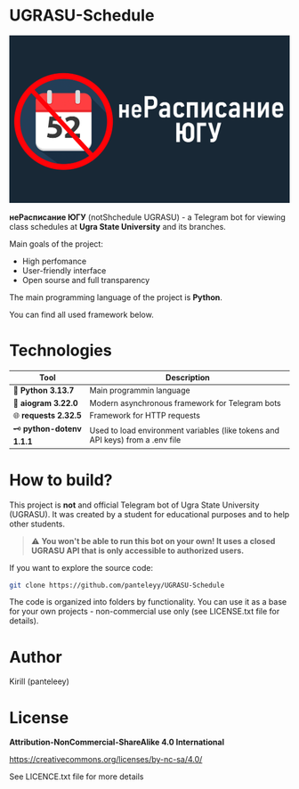 # UGRASU-Schedule
![Main_logo](images/logo_banner.png)

**неРасписание ЮГУ** (notShchedule UGRASU) - a Telegram bot for viewing class schedules at **Ugra State University** and its branches.

Main goals of the project:
 - High perfomance
 - User-friendly interface
 - Open sourse and full transparency

The main programming language of the project is **Python**.

You can find all used framework below. 

# Technologies

| Tool | Description |
|------|--------------|
| 🐍 **Python 3.13.7** | Main programmin language |
| 🤖 **aiogram 3.22.0** | Modern asynchronous framework for Telegram bots |
| 🌐 **requests 2.32.5** | Framework for HTTP requests |
| 🗝️ **python-dotenv 1.1.1** | Used to load environment variables (like tokens and API keys) from a .env file |

# How to build?

This project is **not** and official Telegram bot of Ugra State University (UGRASU). It was created by a student for educational purposes and to help other students.
>⚠️ **You won't be able to run this bot on your own! It uses a closed UGRASU API that is only accessible to authorized users.**

If you want to explore the source code:
```bash
git clone https://github.com/panteleyy/UGRASU-Schedule
```
The code is organized into folders by functionality. You can use it as a base for your own projects - non-commercial use only (see LICENSE.txt file  for details).

# Author
Kirill (panteleey)

# License
**Attribution-NonCommercial-ShareAlike 4.0 International**

https://creativecommons.org/licenses/by-nc-sa/4.0/

See LICENCE.txt file for more details
  
